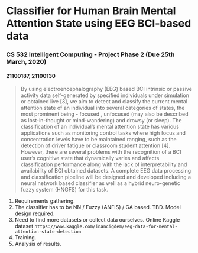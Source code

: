 #  Classifier for Human Brain Mental Attention State using EEG BCI-based data

### CS 532 Intelligent Computing - Project Phase 2 (Due 25th March, 2020) 

#### 21100187, 21100130

> By using electroencephalography (EEG)  based BCI intrinsic or passive activity data self-generated by specified individuals under  simulation or obtained live [3], we aim to detect and classify the current mental attention state  of an individual into several categories of states, the most prominent being - focused  , unfocused  (may also be described as lost-in-thought or mind-wandering) and drowsy  (or sleep). The  classification of an individual’s mental attention state has various applications such as  monitoring control tasks where high focus and concentration levels have to be maintained  ranging, such as the detection of driver fatigue or classroom student attention [4]. However,  there are several problems with the recognition of a BCI user’s cognitive state that dynamically  varies and affects classification performance along with the lack of interpretability and  availability of BCI obtained datasets. A complete EEG data processing and classification pipeline  will be designed and developed including a neural network based classifier as well as a hybrid  neuro-genetic fuzzy system (HNGFS) for this task. 


1. Requirements gathering.
2. The classifier has to be NN / Fuzzy (ANFIS) / GA based. TBD. Model design required.
3. Need to find more datasets or collect data ourselves. Online Kaggle dataset `https://www.kaggle.com/inancigdem/eeg-data-for-mental-attention-state-detection`
4. Training.
5. Analysis of results.
